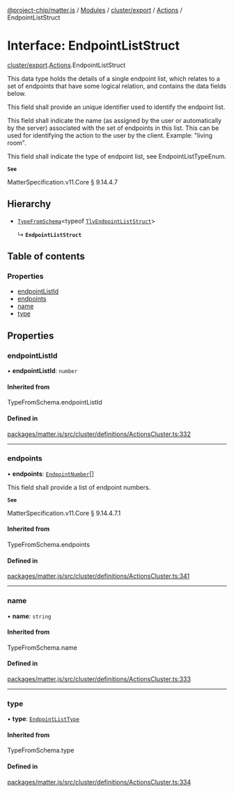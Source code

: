 [@project-chip/matter.js](../README.md) / [Modules](../modules.md) / [cluster/export](../modules/cluster_export.md) / [Actions](../modules/cluster_export.Actions.md) / EndpointListStruct

# Interface: EndpointListStruct

[cluster/export](../modules/cluster_export.md).[Actions](../modules/cluster_export.Actions.md).EndpointListStruct

This data type holds the details of a single endpoint list, which relates to a set of endpoints that have some
logical relation, and contains the data fields below.

This field shall provide an unique identifier used to identify the endpoint list.

This field shall indicate the name (as assigned by the user or automatically by the server) associated with the
set of endpoints in this list. This can be used for identifying the action to the user by the client. Example:
"living room".

This field shall indicate the type of endpoint list, see EndpointListTypeEnum.

**`See`**

MatterSpecification.v11.Core § 9.14.4.7

## Hierarchy

- [`TypeFromSchema`](../modules/tlv_export.md#typefromschema)\<typeof [`TlvEndpointListStruct`](../modules/cluster_export.Actions.md#tlvendpointliststruct)\>

  ↳ **`EndpointListStruct`**

## Table of contents

### Properties

- [endpointListId](cluster_export.Actions.EndpointListStruct.md#endpointlistid)
- [endpoints](cluster_export.Actions.EndpointListStruct.md#endpoints)
- [name](cluster_export.Actions.EndpointListStruct.md#name)
- [type](cluster_export.Actions.EndpointListStruct.md#type)

## Properties

### endpointListId

• **endpointListId**: `number`

#### Inherited from

TypeFromSchema.endpointListId

#### Defined in

[packages/matter.js/src/cluster/definitions/ActionsCluster.ts:332](https://github.com/project-chip/matter.js/blob/c0d55745d5279e16fdfaa7d2c564daa31e19c627/packages/matter.js/src/cluster/definitions/ActionsCluster.ts#L332)

___

### endpoints

• **endpoints**: [`EndpointNumber`](../modules/datatype_export.md#endpointnumber)[]

This field shall provide a list of endpoint numbers.

**`See`**

MatterSpecification.v11.Core § 9.14.4.7.1

#### Inherited from

TypeFromSchema.endpoints

#### Defined in

[packages/matter.js/src/cluster/definitions/ActionsCluster.ts:341](https://github.com/project-chip/matter.js/blob/c0d55745d5279e16fdfaa7d2c564daa31e19c627/packages/matter.js/src/cluster/definitions/ActionsCluster.ts#L341)

___

### name

• **name**: `string`

#### Inherited from

TypeFromSchema.name

#### Defined in

[packages/matter.js/src/cluster/definitions/ActionsCluster.ts:333](https://github.com/project-chip/matter.js/blob/c0d55745d5279e16fdfaa7d2c564daa31e19c627/packages/matter.js/src/cluster/definitions/ActionsCluster.ts#L333)

___

### type

• **type**: [`EndpointListType`](../enums/cluster_export.Actions.EndpointListType.md)

#### Inherited from

TypeFromSchema.type

#### Defined in

[packages/matter.js/src/cluster/definitions/ActionsCluster.ts:334](https://github.com/project-chip/matter.js/blob/c0d55745d5279e16fdfaa7d2c564daa31e19c627/packages/matter.js/src/cluster/definitions/ActionsCluster.ts#L334)
